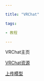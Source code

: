 ```yaml
---

title: "VRChat"

tags:

- 教程

---
```








VRChat主页



[VRChat资源](VRChat/VRChat资源.md)



[上传模型](VRChat/Basics/上传模型.md)
